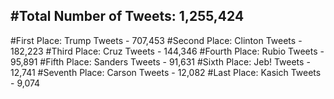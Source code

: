 #Total Number of Tweets: 1,255,424 
---
#First Place: Trump Tweets - 707,453
#Second Place: Clinton Tweets - 182,223
#Third Place: Cruz Tweets - 144,346
#Fourth Place: Rubio Tweets - 95,891
#Fifth Place: Sanders Tweets - 91,631
#Sixth Place: Jeb! Tweets - 12,741
#Seventh Place: Carson Tweets - 12,082
#Last Place: Kasich Tweets - 9,074
